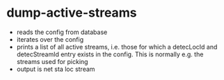 dump-active-streams
===================

* reads the config from database
* iterates over the config
* prints a list of all active streams, i.e. those for which a
  detecLocId and detecStreamId entry exists in the config. This is
  normally e.g. the streams used for picking
* output is net sta loc stream
